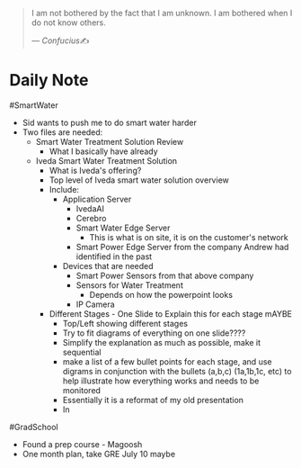 > I am not bothered by the fact that I am unknown. I am bothered when I do not know others.
>
> &mdash; <cite>Confucius</cite>✍️
# Daily Note
#SmartWater 

- Sid wants to push me to do smart water harder
- Two files are needed:
	- Smart Water Treatment Solution Review
		- What I basically have already
	- Iveda Smart Water Treatment Solution
		- What is Iveda's offering?
		- Top level of Iveda smart water solution overview
		- Include:
			- Application Server
				- IvedaAI
				- Cerebro
				- Smart Water Edge Server
					- This is what is on site, it is on the customer's network
				- Smart Power Edge Server from the company Andrew had identified in the past
			- Devices that are needed
				- Smart Power Sensors from that above company
				- Sensors for Water Treatment
					- Depends on how the powerpoint looks
				- IP Camera
		- Different Stages - One Slide to Explain this for each stage mAYBE
			- Top/Left showing different stages
			- Try to fit diagrams of everything on one slide????
			- Simplify the explanation as much as possible, make it sequential
			- make a list of a few bullet points for each stage, and use digrams in conjunction with the bullets (a,b,c) (1a,1b,1c, etc) to help illustrate how everything works and needs to be monitored
			- Essentially it is a reformat of my old presentation
			- In


#GradSchool

- Found a prep course - Magoosh
- One month plan, take GRE July 10 maybe